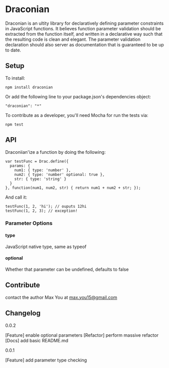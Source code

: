 # Draconian

Draconian is an ultity library for declaratively defining parameter constraints in JavaScript functions. It believes function parameter validation should be extracted from the function itself, and written in a declarative way such that the resulting code is clean and elegant. The parameter validation declaration should also server as documentation that is guaranteed to be up to date.

## Setup

To install:

    npm install draconian

Or add the following line to your package.json's dependencies object:

    "draconian": "*"

To contribute as a developer, you'll need Mocha for run the tests via:

    npm test

## API

Draconiian'ize a function by doing the following:

    var testFunc = Drac.define({
      params: {
        num1: { type: 'number' },
        num2: { type: 'number' optional: true },
        str: { type: 'string' }
      }
    }, function(num1, num2, str) { return num1 + num2 + str; });

And call it:

    testFunc(1, 2, 'hi'); // ouputs 12hi
    testFunc(1, 2, 3); // exception!

### Parameter Options

#### type

JavaScript native type, same as typeof

#### optional

Whether that parameter can be undefined, defaults to false

## Contribute

contact the author Max You at max.you15@gmail.com

## Changelog

0.0.2

[Feature] enable optional parameters
[Refactor] perform massive refactor
[Docs] add basic README.md

0.0.1

[Feature] add parameter type checking
